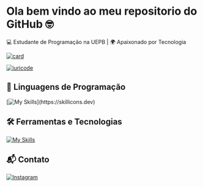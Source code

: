 # Ola bem vindo ao meu repositorio do GitHub 🤓

💻 Estudante de Programação na UEPB | 🌍 Apaixonado por Tecnologia 

[![card](https://github-readme-stats.vercel.app/api?username=FelipeHM-code&theme=tokyonight&show_icons=true)](https://github.com/anuraghazra/github-readme-stats)

[![iuricode](https://github-readme-stats.vercel.app/api/top-langs/?username=FelipeHM-code&hide=html&layout=compact&theme=tokyonight)](https://github.com/anuraghazra/github-readme-stats)



## 🚀 Linguagens de Programação
[![My Skills](https://skillicons.dev/icons?i=c,cpp,py,js,html,css,)](https://skillicons.dev)

## 🛠️ Ferramentas e Tecnologias
[![My Skills](https://skillicons.dev/icons?i=unity,eclipse,androidstudio,git,vscode,idea)](https://skillicons.dev)

## 📬 Contato 
[![Instagram](https://img.shields.io/badge/-Felipe_Henrique-purple?style=flat-square&logo=Instagram&logoColor=white&link={Link})](https://www.instagram.com/__felipehenriquee/?hl=pt-br)
